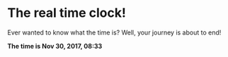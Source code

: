 # The real time clock!

Ever wanted to know what the time is? Well, your journey is about to end!

**The time is Nov 30, 2017, 08:33**